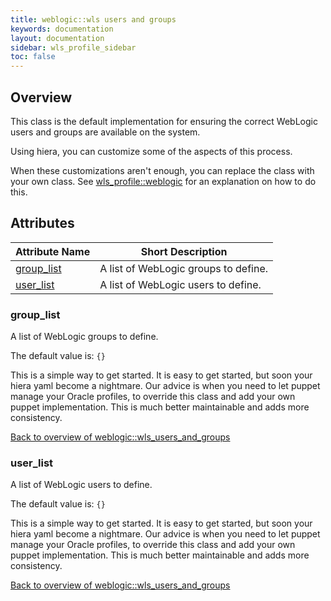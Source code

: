 ```yaml
---
title: weblogic::wls users and groups
keywords: documentation
layout: documentation
sidebar: wls_profile_sidebar
toc: false
---
```

## Overview

This class is the default implementation for ensuring the correct WebLogic users and groups are available on the system.

Using hiera, you can customize some of the aspects of this process.

When these customizations aren't enough, you can replace the class with your own class. See [wls_profile::weblogic](./weblogic.html) for an explanation on how to do this.





## Attributes



Attribute Name                                           | Short Description                    |
-------------------------------------------------------- | ------------------------------------ |
[group_list](#weblogic::wls_users_and_groups_group_list) | A list of WebLogic groups to define. |
[user_list](#weblogic::wls_users_and_groups_user_list)   | A list of WebLogic users to define.  |




### group_list<a name='weblogic::wls_users_and_groups_group_list'>

A list of WebLogic groups to define.

The default value is: `{}`

This is a simple way to get started. It is easy to get started, but soon your hiera yaml become a nightmare. Our advice is when you need to let puppet manage your Oracle profiles, to override this class and add your own puppet implementation. This is much better maintainable and adds more consistency.


[Back to overview of weblogic::wls_users_and_groups](#attributes)

### user_list<a name='weblogic::wls_users_and_groups_user_list'>

A list of WebLogic users to define.

The default value is: `{}`

This is a simple way to get started. It is easy to get started, but soon your hiera yaml become a nightmare. Our advice is when you need to let puppet manage your Oracle profiles, to override this class and add your own puppet implementation. This is much better maintainable and adds more consistency.


[Back to overview of weblogic::wls_users_and_groups](#attributes)
